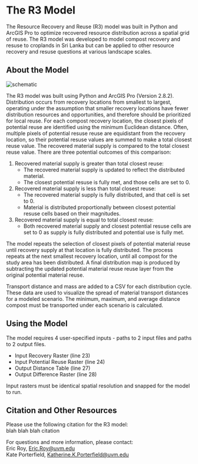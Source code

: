 # The R3 Model

The Resource Recovery and Reuse (R3) model was built in Python and ArcGIS Pro to optimize recovered resource distribution across a spatial grid of reuse. The R3 model was developed to model compost recovery and resuse to croplands in Sri Lanka but can be applied to other resource recovery and resuse questions at various landscape scales. 

## About the Model
![schematic](https://github.com/mayafeincole/R3-Model/assets/82042162/15e8145a-5f6d-4252-b08f-beb3338fcbe9)

The R3 model was built using Python and ArcGIS Pro (Version 2.8.2). Distribution occurs from recovery locations from smallest to largest, operating under the assumption that smaller recovery locations have fewer distribution resources and opportunities, and therefore should be prioritized for local reuse. For each compost recovery location, the closest pixels of potential reuse are identified using the minimum Euclidean distance. Often, multiple pixels of potential resuse reuse are equidistant from the recovery location, so their potential resuse values are summed to make a total closest reuse value. The recovered material supply is compared to the total closest reuse value. There are three potential outcomes of this comparison: 
1. Recovered material supply is greater than total closest reuse:
   - The recovered material supply is updated to reflect the distributed material.
   - The closest potential resuse is fully met, and those cells are set to 0. 
2. Recovered material supply is less than total closest reuse:
   - The recovered material supply is fully distributed, and that cell is set to 0.
   - Material is distributed proportionally between closest potential resuse cells based on their magnitudes. 
3. Recovered material supply is equal to total closest reuse:
   - Both recovered material supply and closest potential resuse cells are set to 0 as supply is fully distributed and potential use is fully met.

The model repeats the selection of closest pixels of potential material reuse until recovery supply at that location is fully distributed. The process repeats at the next smallest recovery location, until all compost for the study area has been distributed. A final distribution map is produced by subtracting the updated potential material reuse reuse layer from the original potential material reuse.

Transport distance and mass are added to a CSV for each distribution cycle. These data are used to visualize the spread of material transport distances for a modeled scenario. The minimum, maximum, and average distance compost must be transported under each scenario is calculated. 


## Using the Model
The model requires 4 user-specified inputs - paths to 2 input files and paths to 2 output files. 
- Input Recovery Raster (line 23)
- Input Potential Reuse Raster (line 24)
- Output Distance Table (line 27)
- Output Difference Raster (line 28)

Input rasters must be identical spatial resolution and snapped for the model to run. 

## Citation and Other Resources
Please use the following citation for the R3 model:  
blah blah blah citation

For questions and more information, please contact:  
Eric Roy, Eric.Roy@uvm.edu \
Kate Porterfield, Katherine.K.Porterfield@uvm.edu
